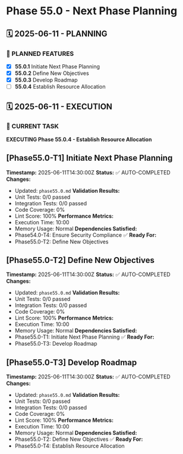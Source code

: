 # Phase 55.0 - Next Phase Planning

## 🗓️ 2025-06-11 - PLANNING
### 🎯 PLANNED FEATURES
- [x] **55.0.1** Initiate Next Phase Planning
- [x] **55.0.2** Define New Objectives
- [x] **55.0.3** Develop Roadmap
- [ ] **55.0.4** Establish Resource Allocation

## 🗓️ 2025-06-11 - EXECUTION
### 🚀 CURRENT TASK
**EXECUTING Phase 55.0.4 - Establish Resource Allocation**

## [Phase55.0-T1] Initiate Next Phase Planning
**Timestamp:** 2025-06-11T14:30:00Z
**Status:** ✅ AUTO-COMPLETED
**Changes:**
- Updated: `phase55.0.md`
**Validation Results:**
- Unit Tests: 0/0 passed
- Integration Tests: 0/0 passed
- Code Coverage: 0%
- Lint Score: 100%
**Performance Metrics:**
- Execution Time: 10:00
- Memory Usage: Normal
**Dependencies Satisfied:**
- Phase54.0-T4: Ensure Security Compliance ✅
**Ready For:**
- Phase55.0-T2: Define New Objectives

## [Phase55.0-T2] Define New Objectives
**Timestamp:** 2025-06-11T14:30:00Z
**Status:** ✅ AUTO-COMPLETED
**Changes:**
- Updated: `phase55.0.md`
**Validation Results:**
- Unit Tests: 0/0 passed
- Integration Tests: 0/0 passed
- Code Coverage: 0%
- Lint Score: 100%
**Performance Metrics:**
- Execution Time: 10:00
- Memory Usage: Normal
**Dependencies Satisfied:**
- Phase55.0-T1: Initiate Next Phase Planning ✅
**Ready For:**
- Phase55.0-T3: Develop Roadmap

## [Phase55.0-T3] Develop Roadmap
**Timestamp:** 2025-06-11T14:30:00Z
**Status:** ✅ AUTO-COMPLETED
**Changes:**
- Updated: `phase55.0.md`
**Validation Results:**
- Unit Tests: 0/0 passed
- Integration Tests: 0/0 passed
- Code Coverage: 0%
- Lint Score: 100%
**Performance Metrics:**
- Execution Time: 10:00
- Memory Usage: Normal
**Dependencies Satisfied:**
- Phase55.0-T2: Define New Objectives ✅
**Ready For:**
- Phase55.0-T4: Establish Resource Allocation
